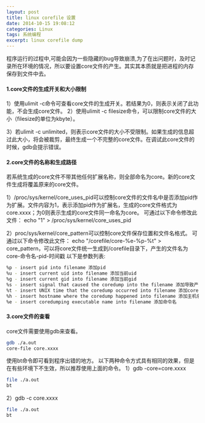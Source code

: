 ```yaml
---
layout: post
title: linux corefile 设置
date: 2014-10-15 19:08:12
categories: Linux
tags: 系统编程 
excerpt: linux corefile dump
---
```


程序运行的过程中,可能会因为一些隐藏的bug导致崩溃,为了在出问题时，及时记录所在环境的情况，所以要设置core文件的产生。其实其本质就是把进程的内存保存到文件中去。

#### 1.core文件的生成开关和大小限制

1）使用ulimit -c命令可查看core文件的生成开关。若结果为0，则表示关闭了此功能，不会生成core文件。
2）使用ulimit -c filesize命令，可以限制core文件的大小（filesize的单位为kbyte）。

3）若ulimit -c unlimited，则表示core文件的大小不受限制。如果生成的信息超过此大小，将会被裁剪，最终生成一个不完整的core文件。在调试此core文件的时候，gdb会提示错误。

#### 2.core文件的名称和生成路径

若系统生成的core文件不带其他任何扩展名称，则全部命名为core。新的core文件生成将覆盖原来的core文件。

1）/proc/sys/kernel/core_uses_pid可以控制core文件的文件名中是否添加pid作为扩展。文件内容为1，表示添加pid作为扩展名，生成的core文件格式为core.xxxx；为0则表示生成的core文件同一命名为core。
可通过以下命令修改此文件：
echo "1" > /proc/sys/kernel/core_uses_pid

2）proc/sys/kernel/core_pattern可以控制core文件保存位置和文件名格式。
可通过以下命令修改此文件：
echo "/corefile/core-%e-%p-%t" > core_pattern，可以将core文件统一生成到/corefile目录下，产生的文件名为core-命令名-pid-时间戳
以下是参数列表:

```sh
%p - insert pid into filename 添加pid
%u - insert current uid into filename 添加当前uid
%g - insert current gid into filename 添加当前gid
%s - insert signal that caused the coredump into the filename 添加导致产生core的信号
%t - insert UNIX time that the coredump occurred into filename 添加core文件生成时的unix时间
%h - insert hostname where the coredump happened into filename 添加主机名
%e - insert coredumping executable name into filename 添加命令名
```

#### 3.core文件的查看

core文件需要使用gdb来查看。

```sh
gdb ./a.out
core-file core.xxxx
```

使用bt命令即可看到程序出错的地方。
以下两种命令方式具有相同的效果，但是在有些环境下不生效，所以推荐使用上面的命令。
1）gdb -core=core.xxxx

```sh
file ./a.out
bt
```

2）gdb -c core.xxxx

```sh
file ./a.out
bt
```
